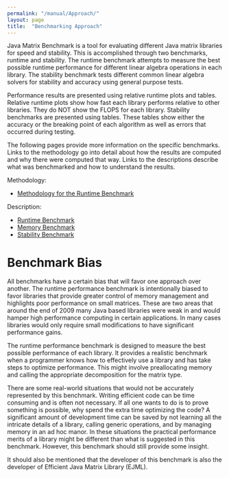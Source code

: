```yaml
---
permalink: "/manual/Approach/"
layout: page
title:  "Benchmarking Approach"
---
```


Java Matrix Benchmark is a tool for evaluating different Java matrix libraries for speed and stability.  This is accomplished through two benchmarks, runtime and stability.  The runtime benchmark attempts to measure the best possible runtime performance for different linear algebra operations in each library.  The stability benchmark tests different common linear algebra solvers for stability and accuracy using general purpose tests.

Performance results are presented using relative runtime plots and tables.  Relative runtime plots show how fast each library performs relative to other libraries.  They do NOT show the FLOPS for each library.  Stability benchmarks are presented using tables.  These tables show either the accuracy or the breaking point of each algorithm as well as errors that occurred during testing.

The following pages provide more information on the specific benchmarks.  Links to the methodology go into detail about how the results are computed and why there were computed that way.  Links to the descriptions describe what was benchmarked and how to understand the results.

Methodology:

* [Methodology for the Runtime Benchmark]({{site.baseurl}}/manual/MethodologyRuntimeBenchmark/)

Description:

* [Runtime Benchmark]({{site.baseurl}}/manual/DescriptionRuntime)
* [Memory Benchmark]({{site.baseurl}}/manual/DescriptionMemory)
* [Stability Benchmark]({{site.baseurl}}/manual/DescriptionStability)

# Benchmark Bias

All benchmarks have a certain bias that will favor one approach over another.  The runtime performance benchmark is intentionally biased to favor libraries that provide greater control of memory management and highlights poor performance on small matrices.  These are two areas that around the end of 2009 many Java based libraries were weak in and would hamper high performance computing in certain applications.  In many cases libraries would only require small modifications to have significant performance gains.

The runtime performance benchmark is designed to measure the best possible performance of each library.  It provides a realistic benchmark when a programmer knows how to effectively use a library and has take steps to optimize performance.  This might involve preallocating memory and calling the appropriate decomposition for the matrix type.

There are some real-world situations that would not be accurately represented by this benchmark.  Writing efficient code can be time consuming and is often not necessary.  If all one wants to do is to prove something is possible, why spend the extra time optimizing the code?  A significant amount of development time can be saved by not learning all the intricate details of a library, calling generic operations, and by managing memory in an ad hoc manor.  In these situations the practical performance merits of a library might be different than what is suggested in this benchmark.  However, this benchmark should still provide some insight.

It should also be mentioned that the developer of this benchmark is also the developer of Efficient Java Matrix Library (EJML).

